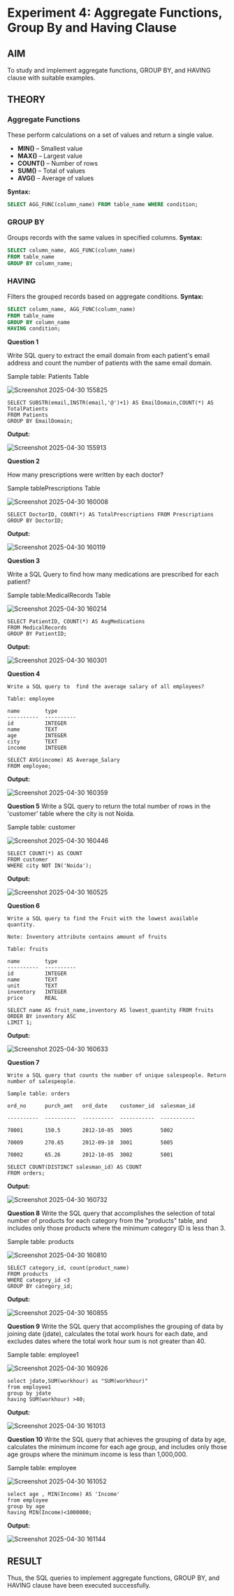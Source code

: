 # Experiment 4: Aggregate Functions, Group By and Having Clause

## AIM
To study and implement aggregate functions, GROUP BY, and HAVING clause with suitable examples.

## THEORY

### Aggregate Functions
These perform calculations on a set of values and return a single value.

- **MIN()** – Smallest value  
- **MAX()** – Largest value  
- **COUNT()** – Number of rows  
- **SUM()** – Total of values  
- **AVG()** – Average of values

**Syntax:**
```sql
SELECT AGG_FUNC(column_name) FROM table_name WHERE condition;
```
### GROUP BY
Groups records with the same values in specified columns.
**Syntax:**
```sql
SELECT column_name, AGG_FUNC(column_name)
FROM table_name
GROUP BY column_name;
```
### HAVING
Filters the grouped records based on aggregate conditions.
**Syntax:**
```sql
SELECT column_name, AGG_FUNC(column_name)
FROM table_name
GROUP BY column_name
HAVING condition;
```

**Question 1**

Write SQL query to extract the email domain from each patient's email address and count the number of patients with the same email domain.

Sample table: Patients Table

![Screenshot 2025-04-30 155825](https://github.com/user-attachments/assets/6a0b3dbb-312a-4550-a9c1-d47584a3a91c)
~~~
SELECT SUBSTR(email,INSTR(email,'@')+1) AS EmailDomain,COUNT(*) AS TotalPatients
FROM Patients
GROUP BY EmailDomain;
~~~


**Output:**


![Screenshot 2025-04-30 155913](https://github.com/user-attachments/assets/541d59ac-05a6-4ddc-a98d-cc874e20ca32)


**Question 2**

How many prescriptions were written by each doctor?

Sample tablePrescriptions Table


![Screenshot 2025-04-30 160008](https://github.com/user-attachments/assets/e8e17029-4ffd-4309-99ff-93ee71df6ebe)

~~~
SELECT DoctorID, COUNT(*) AS TotalPrescriptions FROM Prescriptions
GROUP BY DoctorID;
~~~
**Output:**

![Screenshot 2025-04-30 160119](https://github.com/user-attachments/assets/99a0c958-4fba-40f0-ad05-c8146ae73636)


**Question 3**

Write a SQL Query to find how many medications are prescribed for each patient?

Sample table:MedicalRecords Table

![Screenshot 2025-04-30 160214](https://github.com/user-attachments/assets/e5eb3770-f29c-4a93-b216-0f5ec5792713)

~~~
SELECT PatientID, COUNT(*) AS AvgMedications
FROM MedicalRecords
GROUP BY PatientID;
~~~

**Output:**


![Screenshot 2025-04-30 160301](https://github.com/user-attachments/assets/dd342735-b786-4c91-97a2-6ed1f00988dc)


**Question 4**
~~~
Write a SQL query to  find the average salary of all employees?

Table: employee

name        type
----------  ----------
id          INTEGER
name        TEXT
age         INTEGER
city        TEXT
income      INTEGER
~~~
~~~
SELECT AVG(income) AS Average_Salary
FROM employee;
~~~
**Output:**

![Screenshot 2025-04-30 160359](https://github.com/user-attachments/assets/cc438a84-b656-4dec-ab33-5d26f33e102b)


**Question 5**
Write a SQL query to return the total number of rows in the 'customer' table where the city is not Noida.

Sample table: customer

![Screenshot 2025-04-30 160446](https://github.com/user-attachments/assets/db24316b-4071-4445-a4c5-2a9da9d78636)
~~~
SELECT COUNT(*) AS COUNT
FROM customer
WHERE city NOT IN('Noida');
~~~

**Output:**

![Screenshot 2025-04-30 160525](https://github.com/user-attachments/assets/58a0b6b5-4b4b-4c17-9281-8f44b0ecb172)


**Question 6**
~~~
Write a SQL query to find the Fruit with the lowest available quantity.

Note: Inventory attribute contains amount of fruits

Table: fruits

name        type
----------  ----------
id          INTEGER
name        TEXT
unit        TEXT
inventory   INTEGER
price       REAL
~~~
~~~
SELECT name AS fruit_name,inventory AS lowest_quantity FROM fruits
ORDER BY inventory ASC
LIMIT 1;
~~~

**Output:**


![Screenshot 2025-04-30 160633](https://github.com/user-attachments/assets/8e6a778c-eeff-4988-8353-d6d508fd09e4)


**Question 7**
~~~
Write a SQL query that counts the number of unique salespeople. Return number of salespeople.

Sample table: orders

ord_no      purch_amt   ord_date    customer_id  salesman_id

----------  ----------  ----------  -----------  -----------

70001       150.5       2012-10-05  3005         5002

70009       270.65      2012-09-10  3001         5005

70002       65.26       2012-10-05  3002         5001
~~~
~~~
SELECT COUNT(DISTINCT salesman_id) AS COUNT
FROM orders;
~~~

**Output:**


![Screenshot 2025-04-30 160732](https://github.com/user-attachments/assets/158cc1e9-ab8a-4ef0-891a-fa3b2d477b96)


**Question 8**
Write the SQL query that accomplishes the selection of total number of products for each category from the "products" table, and includes only those products where the minimum category ID is less than 3.

Sample table: products

![Screenshot 2025-04-30 160810](https://github.com/user-attachments/assets/b2692566-7773-468d-be70-f116df2f731a)

~~~
SELECT category_id, count(product_name)
FROM products
WHERE category_id <3
GROUP BY category_id;
~~~

**Output:**

![Screenshot 2025-04-30 160855](https://github.com/user-attachments/assets/40f10715-18bf-420a-93a1-b5bace66a762)


**Question 9**
Write the SQL query that accomplishes the grouping of data by joining date (jdate), calculates the total work hours for each date, and excludes dates where the total work hour sum is not greater than 40.

Sample table: employee1

![Screenshot 2025-04-30 160926](https://github.com/user-attachments/assets/6251de96-b45f-4c53-92ef-467229652899)

~~~
select jdate,SUM(workhour) as "SUM(workhour)"
from employee1
group by jdate
having SUM(workhour) >40;
~~~

**Output:**


![Screenshot 2025-04-30 161013](https://github.com/user-attachments/assets/7d1b3832-a0ab-414b-b3fb-0e9731032167)


**Question 10**
Write the SQL query that achieves the grouping of data by age, calculates the minimum income for each age group, and includes only those age groups where the minimum income is less than 1,000,000.

Sample table: employee


![Screenshot 2025-04-30 161052](https://github.com/user-attachments/assets/019cad5b-f49a-4d3f-9d0b-c8675b432436)

~~~
select age , MIN(Income) AS 'Income'
from employee
group by age
having MIN(Income)<1000000;
~~~
**Output:**


![Screenshot 2025-04-30 161144](https://github.com/user-attachments/assets/a8fec4f2-f452-4082-97bf-0f99334ae94a)



## RESULT
Thus, the SQL queries to implement aggregate functions, GROUP BY, and HAVING clause have been executed successfully.
